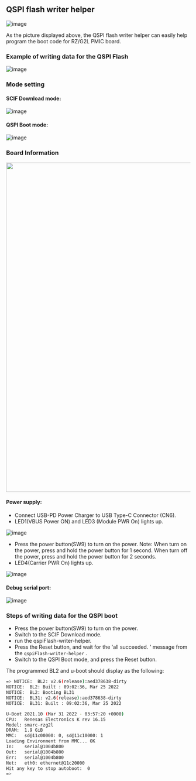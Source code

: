 ## QSPI flash writer helper

![image](https://user-images.githubusercontent.com/33512027/179451756-c41836f8-104f-4f51-aa73-532348ae065d.png)

As the picture displayed above, the QSPI flash writer helper can easily help program the boot code for RZ/G2L PMIC board. 

### Example of writing data for the QSPI Flash

![image](https://user-images.githubusercontent.com/33512027/179450239-b7f716cf-267b-4df6-aa55-5f1809d63d17.png)

### Mode setting

#### SCIF Download mode:

![image](https://user-images.githubusercontent.com/33512027/179448184-b91750da-e556-49e5-b844-b74e335674a1.png)

#### QSPI Boot mode:

![image](https://user-images.githubusercontent.com/33512027/179448284-abae4818-18ca-424e-b89d-30499e988557.png)


### Board Information

<img src="https://renesas.info/w/images/3/3d/smarc_series_carrier_board.png" width="900" />

#### Power supply: 

- Connect USB-PD Power Charger to USB Type-C Connector (CN6).
- LED1(VBUS Power ON) and LED3 (Module PWR On) lights up.

![image](https://user-images.githubusercontent.com/33512027/179449170-6d29c695-0066-494c-9a75-3d45f2b078fc.png)

- Press the power button(SW9) to turn on the power. Note: When turn on the power, press and hold the power button for 1 second. When turn off the power, press and hold the power button for 2 seconds. 
- LED4(Carrier PWR On) lights up.

![image](https://user-images.githubusercontent.com/33512027/179449209-19550510-b772-4b56-b0b7-4ac25b64b65b.png)


#### Debug serial port: 

![image](https://user-images.githubusercontent.com/33512027/179448949-9f045350-70af-4a6b-bbac-d7f9b54d91a6.png)

### Steps of writing data for the QSPI boot

- Press the power button(SW9) to turn on the power. 
- Switch to the SCIF Download mode. 
- run the qspiFlash-writer-helper. 
- Press the Reset button, and wait for the 'all succeeded. ' message from the `qspiFlash-writer-helper` . 
- Switch to the QSPI Boot mode, and press the Reset button. 

The programmed BL2 and u-boot should display as the following: 

```bash
=> NOTICE:  BL2: v2.6(release):aed378638-dirty
NOTICE:  BL2: Built : 09:02:36, Mar 25 2022
NOTICE:  BL2: Booting BL31
NOTICE:  BL31: v2.6(release):aed378638-dirty
NOTICE:  BL31: Built : 09:02:36, Mar 25 2022

U-Boot 2021.10 (Mar 31 2022 - 03:57:20 +0000)
CPU:   Renesas Electronics K rev 16.15
Model: smarc-rzg2l
DRAM:  1.9 GiB
MMC:   sd@11c00000: 0, sd@11c10000: 1
Loading Environment from MMC... OK
In:    serial@1004b800
Out:   serial@1004b800
Err:   serial@1004b800
Net:   eth0: ethernet@11c20000
Hit any key to stop autoboot:  0
=>
```



